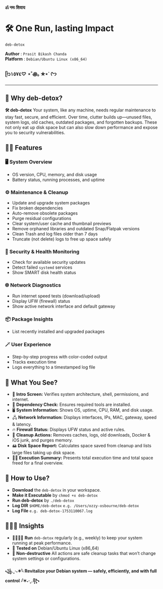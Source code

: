 **ॐ नमः शिवाय**

# 🛠️ One Run, lasting Impact

`deb-detox`  

**Author**   : `Prasit Bikash Chanda`  
**Platform** : `Debian/Ubuntu Linux (x86_64)`

### ᥫ᭡١٥٧٤♡ ⋆˚꩜｡ ✮⋆˙ ᢉ𐭩

---

## 🤷 Why deb-detox?

**🛠️ deb-detox** Your system, like any machine, needs regular maintenance to stay fast, secure, and efficient. Over time, clutter builds up—unused files, system logs, old caches, outdated packages, and forgotten backups. These not only eat up disk space but can also slow down performance and expose you to security vulnerabilities.

## 💃🏻 Features

### 🖥️ System Overview
- OS version, CPU, memory, and disk usage  
- Battery status, running processes, and uptime

### ⚙️ Maintenance & Cleanup
- Update and upgrade system packages
- Fix broken dependencies  
- Auto-remove obsolete packages  
- Purge residual configurations  
- Clear system/user cache and thumbnail previews  
- Remove orphaned libraries and outdated Snap/Flatpak versions  
- Clean Trash and log files older than 7 days  
- Truncate (not delete) logs to free up space safely

### 🔐 Security & Health Monitoring
- Check for available security updates  
- Detect failed `systemd` services  
- Show SMART disk health status

### 🌐 Network Diagnostics
- Run internet speed tests (download/upload)  
- Display UFW (firewall) status  
- Show active network interface and default gateway

### 📦 Package Insights
- List recently installed and upgraded packages

### 🪄 User Experience
- Step-by-step progress with color-coded output  
- Tracks execution time  
- Logs everything to a timestamped log file

## 👀 What You See?

 - 🧩 **Intro Screen:**  Verifies system architecture, shell, permissions, and internet.
 - 🔗 **Dependency Check:** Ensures required tools are installed.
 - 🖥️ **System Information:** Shows OS, uptime, CPU, RAM, and disk usage.
 - 🖧 **Network Information:** Displays interfaces, IPs, MAC, gateway, speed & latency.
 - 🔥 **Firewall Status:** Displays UFW status and active rules.
 - 🫧 **Cleanup Actions:** Removes caches, logs, old downloads, Docker & iOS junk, and purges memory.
 - 🖴 **Disk Space Report:** Calculates space saved from cleanup and lists large files taking up disk space.
 - 👩‍💼 **Execution Summary:** Presents total execution time and total space freed for a final overview.
   
## 🤷 How to Use?

 - **Download** the `deb-detox` in your workspace.
 - **Make it Executable** by `chmod +x deb-detox`
 - **Run deb-detox** by `./deb-detox`
 - **Log DIR** `$HOME/deb-detox` `e.g. /Users/ozzy-osbourne/deb-detox`
 - **Log File** `e.g. deb-detox-1753110067.log`

## 👩🏻‍🔬 Insights

 - 🏃🏻‍♂️‍➡️ **Run** `deb-detox` regularly (e.g., weekly) to keep your system running at peak performance.
 - 🧪 **Tested on** Debian/Ubuntu Linux (x86_64)
 - 🔐 **Non-destructive** All actions are safe cleanup tasks that won’t change system settings or configurations.

#### ꧁.˳·˖✶𓆩 Revitalize your Debian system — safely, efficiently, and with full control 𓆪✶˖·˳.꧂
